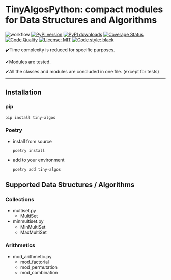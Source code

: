 # TinyAlgosPython: compact modules for Data Structures and Algorithms
![workflow](https://github.com/azriel1rf/tiny_algos_python/actions/workflows/push.yml/badge.svg)
[![PyPI version](https://badge.fury.io/py/tiny-algos.svg)](https://badge.fury.io/py/tiny-algos)
[![PyPI downloads](https://img.shields.io/pypi/dm/tiny-algos)](https://shields.io/category/downloads)
[![Coverage Status](https://coveralls.io/repos/github/azriel1rf/tiny_algos_python/badge.svg?branch=main)](https://coveralls.io/github/azriel1rf/tiny_algos_python?branch=main)
[![Code Quality](https://www.code-inspector.com/project/29362/score/svg)](https://frontend.code-inspector.com/public/project/29362/tiny_algos_python/dashboard)
[![License: MIT](https://img.shields.io/badge/License-MIT-yellow.svg)](https://github.com/azriel1rf/tiny_algos_python/blob/main/LICENSE.md)
[![Code style: black](https://img.shields.io/badge/code%20style-black-000000.svg)](https://github.com/psf/black)

✔️Time complexity is reduced for specific purposes.

✔Modules are tested.

✔All the classes and modules are concluded in one file. (except for tests)

---
## Installation
### pip
```shell
pip install tiny-algos
```
### Poetry
- install from source
    ```shell
    poetry install
    ```
- add to your environment
    ```shell
    poetry add tiny-algos
    ```
## Supported Data Structures / Algorithms
### Collections
- multiset.py
    - MultiSet
- minmultiset.py
    - MinMultiSet
    - MaxMultiSet
### Arithmetics
- mod_arithmetic.py
    - mod_factorial
    - mod_permutation
    - mod_combination
